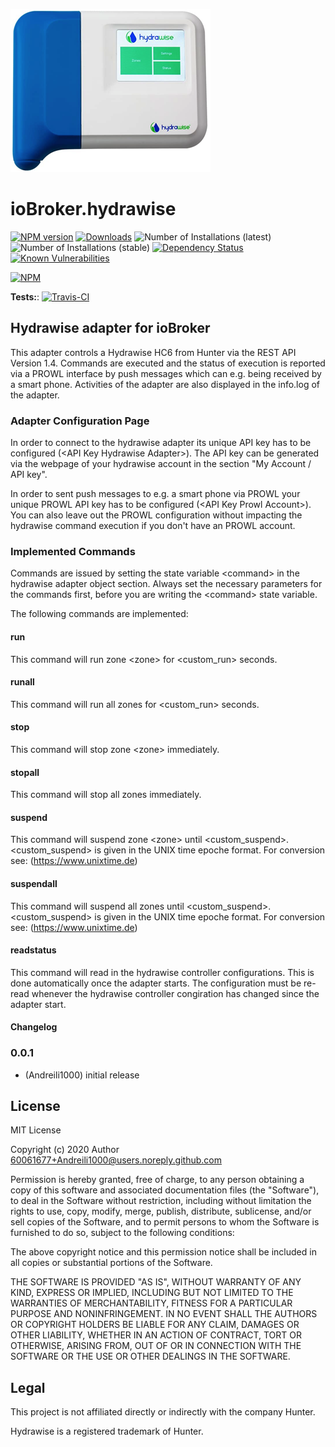 ![Logo](admin/hydrawise.png)
# ioBroker.hydrawise

[![NPM version](http://img.shields.io/npm/v/iobroker.template.svg)](https://www.npmjs.com/package/iobroker.template)
[![Downloads](https://img.shields.io/npm/dm/iobroker.template.svg)](https://www.npmjs.com/package/iobroker.template)
![Number of Installations (latest)](http://iobroker.live/badges/template-installed.svg)
![Number of Installations (stable)](http://iobroker.live/badges/template-stable.svg)
[![Dependency Status](https://img.shields.io/david/Author/iobroker.template.svg)](https://david-dm.org/Author/iobroker.template)
[![Known Vulnerabilities](https://snyk.io/test/github/Author/ioBroker.template/badge.svg)](https://snyk.io/test/github/Author/ioBroker.template)

[![NPM](https://nodei.co/npm/iobroker.template.png?downloads=true)](https://nodei.co/npm/iobroker.template/)

**Tests:**: [![Travis-CI](http://img.shields.io/travis/Author/ioBroker.template/master.svg)](https://travis-ci.org/Author/ioBroker.template)

## Hydrawise adapter for ioBroker

This adapter controls a Hydrawise HC6 from Hunter via the REST API Version 1.4.
Commands are executed and the status of execution is reported via a PROWL interface by push messages which can e.g. being received by a smart phone. Activities of the adapter are also displayed in the info.log of the adapter.

### Adapter Configuration Page

In order to connect to the hydrawise adapter its unique API key has to be configured (\<API Key Hydrawise Adapter\>).
The API key can be generated via the webpage of your hydrawise account in the section "My Account / API key".

In order to sent push messages to e.g. a smart phone via PROWL your unique PROWL API key has to be configured (\<API Key Prowl Account\>).
You can also leave out the PROWL configuration without impacting the hydrawise command execution if you don't have an PROWL account.

### Implemented Commands

Commands are issued by setting the state variable \<command\> in the hydrawise adapter object section.
Always set the necessary parameters for the commands first, before you are writing the \<command\> state variable.

The following commands are implemented:

#### run

This command will run zone \<zone\> for \<custom_run\> seconds.

#### runall

This command will run all zones for \<custom_run\> seconds.

#### stop

This command will stop zone \<zone\> immediately.

#### stopall

This command will stop all zones immediately.

#### suspend

This command will suspend zone \<zone\> until \<custom_suspend\>. 
<custom_suspend> is given in the UNIX time epoche format. For conversion see: (https://www.unixtime.de)

#### suspendall

This command will suspend all zones until \<custom_suspend\>. 
\<custom_suspend\> is given in the UNIX time epoche format. For conversion see: (https://www.unixtime.de)

#### readstatus

This command will read in the hydrawise controller configurations. This is done automatically once the adapter starts.
The configuration must be re-read whenever the hydrawise controller congiration has changed since the adapter start.


#### Changelog

### 0.0.1
* (Andreili1000) initial release


## License
MIT License

Copyright (c) 2020 Author <60061677+Andreili1000@users.noreply.github.com>

Permission is hereby granted, free of charge, to any person obtaining a copy
of this software and associated documentation files (the "Software"), to deal
in the Software without restriction, including without limitation the rights
to use, copy, modify, merge, publish, distribute, sublicense, and/or sell
copies of the Software, and to permit persons to whom the Software is
furnished to do so, subject to the following conditions:

The above copyright notice and this permission notice shall be included in all
copies or substantial portions of the Software.

THE SOFTWARE IS PROVIDED "AS IS", WITHOUT WARRANTY OF ANY KIND, EXPRESS OR
IMPLIED, INCLUDING BUT NOT LIMITED TO THE WARRANTIES OF MERCHANTABILITY,
FITNESS FOR A PARTICULAR PURPOSE AND NONINFRINGEMENT. IN NO EVENT SHALL THE
AUTHORS OR COPYRIGHT HOLDERS BE LIABLE FOR ANY CLAIM, DAMAGES OR OTHER
LIABILITY, WHETHER IN AN ACTION OF CONTRACT, TORT OR OTHERWISE, ARISING FROM,
OUT OF OR IN CONNECTION WITH THE SOFTWARE OR THE USE OR OTHER DEALINGS IN THE
SOFTWARE.

## Legal

This project is not affiliated directly or indirectly with the company Hunter.

Hydrawise is a registered trademark of Hunter.
